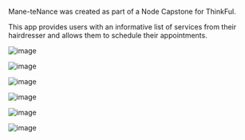  Mane-teNance was created as part of a Node Capstone for ThinkFul.

This app provides users with an informative list of services from their hairdresser and allows them to schedule their appointments. 


![image](https://user-images.githubusercontent.com/27118458/42481672-a0c3372c-83b1-11e8-83b3-d7b7089240e5.png)

![image](https://user-images.githubusercontent.com/27118458/42481720-e15ae08c-83b1-11e8-906d-a5b75b54bd06.png)


![image](https://user-images.githubusercontent.com/27118458/42481742-fee3dc9e-83b1-11e8-8b3b-90686e9e53a4.png)

![image](https://user-images.githubusercontent.com/27118458/42481772-179c59a0-83b2-11e8-9f07-2e1eb05e4b10.png)

![image](https://user-images.githubusercontent.com/27118458/42481805-467b0c76-83b2-11e8-9817-ca850190fc45.png)


![image](https://user-images.githubusercontent.com/27118458/42481884-a286cad2-83b2-11e8-8173-56b0e0d12d85.png)




